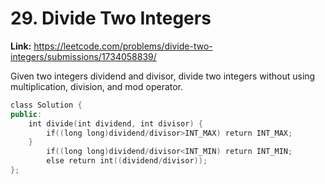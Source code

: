 # 29. Divide Two Integers

**Link:** https://leetcode.com/problems/divide-two-integers/submissions/1734058839/

Given two integers dividend and divisor, divide two integers without using multiplication, division, and mod operator.

```cpp
class Solution {
public:
    int divide(int dividend, int divisor) {
        if((long long)dividend/divisor>INT_MAX) return INT_MAX;
    }
        if((long long)dividend/divisor<INT_MIN) return INT_MIN;
        else return int((dividend/divisor));
};
```
